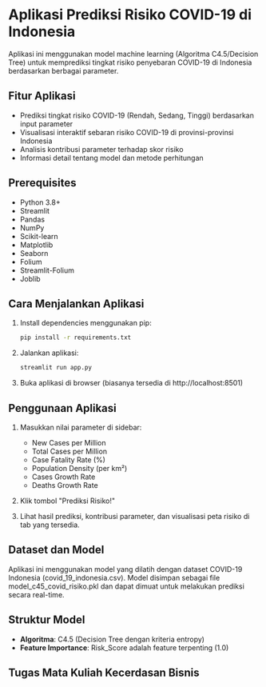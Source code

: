 # Aplikasi Prediksi Risiko COVID-19 di Indonesia

Aplikasi ini menggunakan model machine learning (Algoritma C4.5/Decision Tree) untuk memprediksi tingkat risiko penyebaran COVID-19 di Indonesia berdasarkan berbagai parameter.

## Fitur Aplikasi

- Prediksi tingkat risiko COVID-19 (Rendah, Sedang, Tinggi) berdasarkan input parameter
- Visualisasi interaktif sebaran risiko COVID-19 di provinsi-provinsi Indonesia
- Analisis kontribusi parameter terhadap skor risiko
- Informasi detail tentang model dan metode perhitungan

## Prerequisites

- Python 3.8+
- Streamlit
- Pandas
- NumPy
- Scikit-learn
- Matplotlib
- Seaborn
- Folium
- Streamlit-Folium
- Joblib

## Cara Menjalankan Aplikasi

1. Install dependencies menggunakan pip:

   ```bash
   pip install -r requirements.txt
   ```

2. Jalankan aplikasi:

   ```bash
   streamlit run app.py
   ```

3. Buka aplikasi di browser (biasanya tersedia di http://localhost:8501)

## Penggunaan Aplikasi

1. Masukkan nilai parameter di sidebar:

   - New Cases per Million
   - Total Cases per Million
   - Case Fatality Rate (%)
   - Population Density (per km²)
   - Cases Growth Rate
   - Deaths Growth Rate

2. Klik tombol "Prediksi Risiko!"

3. Lihat hasil prediksi, kontribusi parameter, dan visualisasi peta risiko di tab yang tersedia.

## Dataset dan Model

Aplikasi ini menggunakan model yang dilatih dengan dataset COVID-19 Indonesia (covid_19_indonesia.csv). Model disimpan sebagai file model_c45_covid_risiko.pkl dan dapat dimuat untuk melakukan prediksi secara real-time.

## Struktur Model

- **Algoritma**: C4.5 (Decision Tree dengan kriteria entropy)
- **Feature Importance**: Risk_Score adalah feature terpenting (1.0)

## Tugas Mata Kuliah Kecerdasan Bisnis

